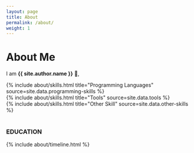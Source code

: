 ```yaml
---
layout: page
title: About
permalink: /about/
weight: 1
---
```


# **About Me**

I am **{{ site.author.name }}** :wave:,<br>
<div class="row">
{% include about/skills.html title="Programming Languages" source=site.data.programming-skills %}
</div>
<div class="row">
{% include about/skills.html title="Tools" source=site.data.tools %}
</div>
<div class="row">
{% include about/skills.html title="Other Skill" source=site.data.other-skills %}
</div>

<br>

### EDUCATION

<div class="row">
{% include about/timeline.html %}
</div>
